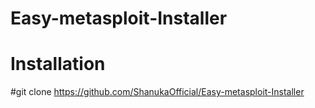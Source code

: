 # Easy-metasploit-Installer
# Installation

#git clone https://github.com/ShanukaOfficial/Easy-metasploit-Installer
